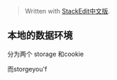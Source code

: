 


> Written with [StackEdit中文版](https://stackedit.cn/).

## 本地的数据环境

分为两个 storage 和cookie 

而storgeyou'f
<!--stackedit_data:
eyJoaXN0b3J5IjpbLTE2MDQyMDM3Ml19
-->